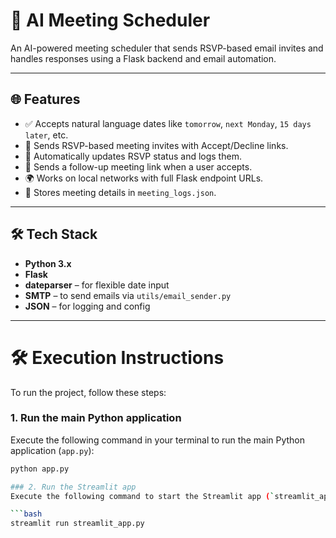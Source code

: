 # 🤖 AI Meeting Scheduler

An AI-powered meeting scheduler that sends RSVP-based email invites and handles responses using a Flask backend and email automation.

---

## 🌐 Features

- ✅ Accepts natural language dates like `tomorrow`, `next Monday`, `15 days later`, etc.
- 📧 Sends RSVP-based meeting invites with Accept/Decline links.
- 📨 Automatically updates RSVP status and logs them.
- 🔗 Sends a follow-up meeting link when a user accepts.
- 🌍 Works on local networks with full Flask endpoint URLs.
- 📁 Stores meeting details in `meeting_logs.json`.

---

## 🛠️ Tech Stack

- **Python 3.x**
- **Flask**
- **dateparser** – for flexible date input
- **SMTP** – to send emails via `utils/email_sender.py`
- **JSON** – for logging and config

---

# 🛠️ Execution Instructions

To run the project, follow these steps:

### 1. Run the main Python application
Execute the following command in your terminal to run the main Python application (`app.py`):

```bash
python app.py

### 2. Run the Streamlit app
Execute the following command to start the Streamlit app (`streamlit_app.py`):

```bash
streamlit run streamlit_app.py



